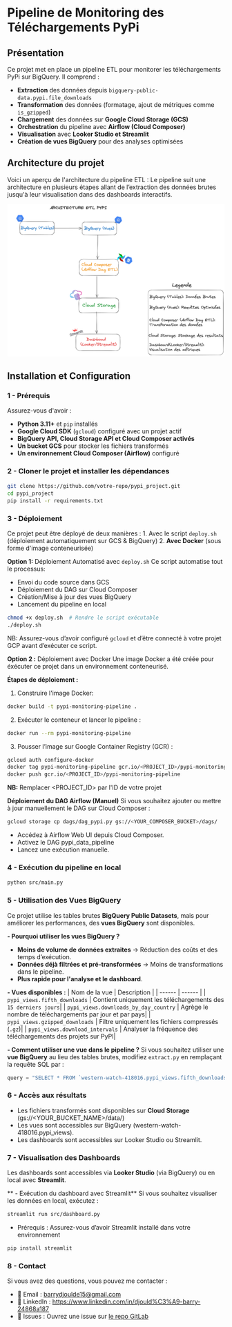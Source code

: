 # Pipeline de Monitoring des Téléchargements PyPi

## Présentation

Ce projet met en place un pipeline ETL pour monitorer les téléchargements PyPi sur BigQuery. Il comprend :
- **Extraction** des données depuis `bigquery-public-data.pypi.file_downloads`
- **Transformation** des données (formatage, ajout de métriques comme `is_gzipped`)
- **Chargement** des données sur **Google Cloud Storage (GCS)**
- **Orchestration** du pipeline avec **Airflow (Cloud Composer)**
- **Visualisation** avec **Looker Studio et Streamlit**
- **Création de vues BigQuery** pour des analyses optimisées

## **Architecture du projet**

Voici un aperçu de l'architecture du pipeline ETL : Le pipeline suit une architecture en plusieurs étapes allant de l’extraction des données brutes jusqu'à leur visualisation dans des dashboards interactifs.

<img src="docs/archi.png" alt="Architecture ETL PyPi" width="600" heigth="450">

## **Installation et Configuration**
### 1 - **Prérequis**
Assurez-vous d'avoir :
- **Python 3.11+** et `pip` installés
- **Google Cloud SDK** (`gcloud`) configuré avec un projet actif
- **BigQuery API, Cloud Storage API et Cloud Composer activés**
- **Un bucket GCS** pour stocker les fichiers transformés
- **Un environnement Cloud Composer (Airflow)** configuré

### **2 - Cloner le projet et installer les dépendances**
```bash
git clone https://github.com/votre-repo/pypi_project.git
cd pypi_project
pip install -r requirements.txt
```
### **3 - Déploiement**
Ce projet peut être déployé de deux manières : 1. Avec le script `deploy.sh` (déploiement automatiquement sur GCS & BigQuery)
2. **Avec Docker** (sous forme d'image conteneurisée)

**Option 1:** Déploiement Automatisé avec `deploy.sh`
Ce script automatise tout le processus:
- Envoi du code source dans GCS
- Déploiement du DAG sur Cloud Composer
- Création/Mise à jour des vues BigQuery
- Lancement du pipeline en local
```bash
chmod +x deploy.sh  # Rendre le script exécutable
./deploy.sh
```
NB: Assurez-vous d’avoir configuré `gcloud` et d’être connecté à votre projet GCP avant d’exécuter ce script.

**Option 2 :** Déploiement avec Docker
Une image Docker a été créée pour éxécuter ce projet dans un environnement conteneurisé.

**Étapes de déploiement :**
1. Construire l'image Docker:
```bash
docker build -t pypi-monitoring-pipeline .
```
2. Exécuter le conteneur et lancer le pipeline :
```bash
docker run --rm pypi-monitoring-pipeline
```
3. Pousser l’image sur Google Container Registry (GCR) :
```bash
gcloud auth configure-docker
docker tag pypi-monitoring-pipeline gcr.io/<PROJECT_ID>/pypi-monitoring-pipeline
docker push gcr.io/<PROJECT_ID>/pypi-monitoring-pipeline
```
**NB:** Remplacer <PROJECT_ID> par l'ID de votre projet

**Déploiement du DAG Airflow (Manuel)**
Si vous souhaitez ajouter ou mettre à jour manuellement le DAG sur Cloud Composer :
```bash
gcloud storage cp dags/dag_pypi.py gs://<YOUR_COMPOSER_BUCKET>/dags/
```
- Accédez à Airflow Web UI depuis Cloud Composer.
- Activez le DAG pypi_data_pipeline
- Lancez une exécution manuelle.

### **4 - Exécution du pipeline en local**
  ```bash
  python src/main.py
  ```

### **5 - Utilisation des Vues BigQuery**
Ce projet utilise les tables brutes **BigQuery Public Datasets**, mais pour améliorer les performances, des **vues BigQuery** sont disponibles.

**- Pourquoi utiliser les vues BigQuery ?**

- **Moins de volume de données extraites** → Réduction des coûts et des temps d’exécution.
- **Données déjà filtrées et pré-transformées** → Moins de transformations dans le pipeline.
- **Plus rapide pour l'analyse et le dashboard**.

**- Vues disponibles :**
| Nom de la vue | Description |
| ------ | ------ |
| `pypi_views.fifth_downloads` | Contient uniquement les téléchargements des `15 derniers jours`|
| `pypi_views.downloads_by_day_country`   | Agrège le nombre de téléchargements par jour et par pays|
| `pypi_views.gzipped_downloads` | Filtre uniquement les fichiers compressés (`.gz`)|
| `pypi_views.download_intervals` | Analyser la fréquence des téléchargements des projets sur PyPI|


**- Comment utiliser une vue dans le pipeline ?**
Si vous souhaitez utiliser une **vue BigQuery** au lieu des tables brutes, modifiez `extract.py` en remplaçant la requête SQL par :
```python
query = "SELECT * FROM `western-watch-418016.pypi_views.fifth_downloads`"
```

### **6 - Accès aux résultats**
- Les fichiers transformés sont disponibles sur **Cloud Storage** (gs://<YOUR_BUCKET_NAME>/data/)
- Les vues sont accessibles sur BigQuery (western-watch-418016.pypi_views).
- Les dashboards sont accessibles sur Looker Studio ou Streamlit.

### **7 - Visualisation des Dashboards**

Les dashboards sont accessibles via **Looker Studio** (via BigQuery) ou en local avec **Streamlit**.

** - Exécution du dashboard avec Streamlit**
Si vous souhaitez visualiser les données en local, exécutez :

```bash
streamlit run src/dashboard.py
```
- Prérequis : Assurez-vous d’avoir Streamlit installé dans votre environnement
```bash
pip install streamlit
```

### **8 - Contact**
Si vous avez des questions, vous pouvez me contacter :
- 📧 Email : barrydjoulde15@gmail.com
- 🔗 LinkedIn : https://www.linkedin.com/in/djould%C3%A9-barry-24868a187
- 📝 Issues : Ouvrez une issue sur [le repo GitLab](https://gitlab.com/barrydjoulde/pypi-monitoring-pipeline)





